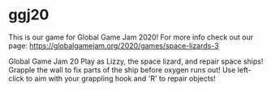 # ggj20

This is our game for Global Game Jam 2020! For more info check out our page: https://globalgamejam.org/2020/games/space-lizards-3​

Global Game Jam 20
Play as Lizzy, the space lizard, and repair space ships! Grapple the wall to fix parts of the ship before oxygen runs out! Use left-click to aim with your grappling hook and 'R' to repair objects!

